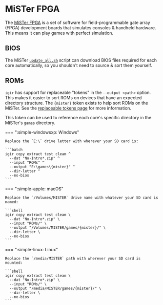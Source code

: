# MiSTer FPGA

The [MiSTer FPGA](https://github.com/MiSTer-devel/Wiki_MiSTer/wiki) is a set of software for field-programmable gate array (FPGA) development boards that simulates consoles & handheld hardware. This means it can play games with perfect simulation.

## BIOS

The MiSTer [`update_all.sh`](https://github.com/theypsilon/Update_All_MiSTer) script can download BIOS files required for each core automatically, so you shouldn't need to source & sort them yourself.

## ROMs

`igir` has support for replaceable "tokens" in the `--output <path>` option. This makes it easier to sort ROMs on devices that have an expected directory structure. The `{mister}` token exists to help sort ROMs on the MiSTer. See the [replaceable tokens page](../../output/tokens.md) for more information.

This token can be used to reference each core's specific directory in the MiSTer's `games` directory.

=== ":simple-windowsxp: Windows"

    Replace the `E:\` drive letter with wherever your SD card is:

    ```batch
    igir copy extract test clean ^
      --dat "No-Intro*.zip" ^
      --input "ROMs" ^
      --output "E:\games\{mister}" ^
      --dir-letter ^
      --no-bios
    ```

=== ":simple-apple: macOS"

    Replace the `/Volumes/MISTER` drive name with whatever your SD card is named:

    ```shell
    igir copy extract test clean \
      --dat "No-Intro*.zip" \
      --input "ROMs/" \
      --output "/Volumes/MISTER/games/{mister}/" \
      --dir-letter \
      --no-bios
    ```

=== ":simple-linux: Linux"

    Replace the `/media/MISTER` path with wherever your SD card is mounted:

    ```shell
    igir copy extract test clean \
      --dat "No-Intro*.zip" \
      --input "ROMs/" \
      --output "/media/MISTER/games/{mister}/" \
      --dir-letter \
      --no-bios
    ```
